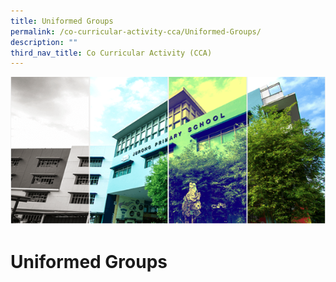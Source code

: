 ```yaml
---
title: Uniformed Groups
permalink: /co-curricular-activity-cca/Uniformed-Groups/
description: ""
third_nav_title: Co Curricular Activity (CCA)
---
```


![](/images/Banner.png)

Uniformed Groups
================